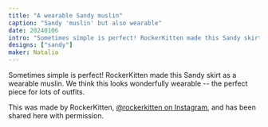 ```yaml
---
title: "A wearable Sandy muslin"
caption: "Sandy 'muslin' but also wearable"
date: 20240106
intro: "Sometimes simple is perfect! RockerKitten made this Sandy skirt as a wearable muslin."
designs: ["sandy"]
maker: Natalia
---
```


Sometimes simple is perfect! RockerKitten made this Sandy skirt as a wearable muslin. We think this looks wonderfully wearable -- the perfect piece for lots of outfits.

This was made by RockerKitten, [@rockerkitten on Instagram](https://www.instagram.com/rockerkitten/), and has been shared here with permission.

